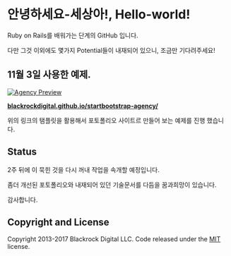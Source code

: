 # 안녕하세요-세상아!, Hello-world!

Ruby on Rails를 배워가는 단계의 GitHub 입니다. 

다만 그것 이외에도 몇가지 Potential들이 내재되어 있으니, 조금만 기다려주세요!


## 11월 3일 사용한 예제.

[![Agency Preview](https://startbootstrap.com/assets/img/templates/agency.jpg)](https://blackrockdigital.github.io/startbootstrap-agency/)

**[blackrockdigital.github.io/startbootstrap-agency/](https://blackrockdigital.github.io/startbootstrap-agency/)** 

위의 링크의 탬플릿을 활용해서 포토폴리오 사이트르 만들어 보는 예제를 진행 했습니다.

## Status

2주 뒤에 이 묵힌 것을 다시 꺼내 작업을 속개할 예정입니다.

좀더 개선된 포토폴리오와 내재되어 있던 기술문서를 다듬을 꿈과희망이 있습니다.

감사합니다.

## Copyright and License

Copyright 2013-2017 Blackrock Digital LLC. Code released under the [MIT](https://github.com/BlackrockDigital/startbootstrap-agency/blob/gh-pages/LICENSE) license.
